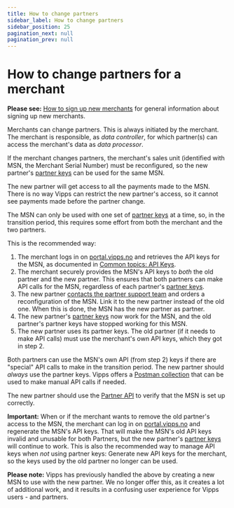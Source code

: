```yaml
---
title: How to change partners
sidebar_label: How to change partners
sidebar_position: 25
pagination_next: null
pagination_prev: null
---
```


# How to change partners for a merchant

**Please see:**
[How to sign up new merchants](README.md#how-to-sign-up-new-merchants)
for general information about signing up new merchants.

Merchants can change partners. This is always initiated by the merchant. The
merchant is responsible, as _data controller_, for which partner(s) can access the
merchant's data as _data processor_.

If the merchant changes partners, the merchant's sales unit (identified with MSN,
the Merchant Serial Number) must be reconfigured, so the new partner's
[partner keys](partner-keys.md)
can be used for the same MSN.

The new partner will get access to all the payments made to the MSN.
There is no way Vipps can restrict the new partner's access, so it cannot see
payments made before the partner change.

The MSN can only be used with one set of
[partner keys](partner-keys.md)
at a time,
so, in the transition period, this requires some effort from
both the merchant and the two partners.

This is the recommended way:

1. The merchant logs in on
   [portal.vipps.no](https://portal.vipps.no)
   and retrieves the API keys for the MSN, as documented in
   [Common topics: API Keys](https://developer.vippsmobilepay.com/docs/vipps-developers/common-topics/api-keys#getting-the-api-keys).
2. The merchant securely provides the MSN's API keys to _both_ the
   old partner and the new partner. This ensures that both partners can
   make API calls for the MSN, regardless of each partner's
   [partner keys](partner-keys.md).
3. The new partner [contacts the partner support team](README.md#questions)
   and orders a reconfiguration of the MSN. Link it to the new partner instead
   of the old one.
   When this is done, the MSN has the new partner as partner.
4. The new partner's
   [partner keys](partner-keys.md)
   now work for the MSN,
   and the old partner's partner keys have stopped working for this MSN.
5. The new partner uses its partner keys.
   The old partner (if it needs to make API calls) must use the merchant's own API keys,
   which they got in step 2.

Both partners can use the MSN's own API (from step 2) keys if there are "special"
API calls to make in the transition period.
The new partner should _always_ use the partner keys.
Vipps offers a
[Postman collection](https://developer.vippsmobilepay.com/docs/APIs/recurring-api/vipps-recurring-api-quick-start)
that can be used to make manual API calls if needed.

The new partner should use the
[Partner API](https://developer.vippsmobilepay.com/docs/APIs/partner-api/vipps-partner-api)
to verify that the MSN is set up correctly.

**Important:** When or if the merchant wants to remove the old partner's access
to the MSN, the merchant can log in on
[portal.vipps.no](https://portal.vipps.no)
and regenerate the MSN's API keys.
That will make the MSN's old API keys invalid and unusable for both Partners,
but the new partner's
[partner keys](partner-keys.md)
will continue to work.
This is also the recommended way to manage API keys when _not_ using partner keys:
Generate new API keys for the merchant, so the keys used by the old partner no
longer can be used.

**Please note:** Vipps has previously handled the above by creating a new MSN to use with the
new partner. We no longer offer this, as it creates a lot of additional work,
and it results in a confusing user experience for Vipps users - and partners.
